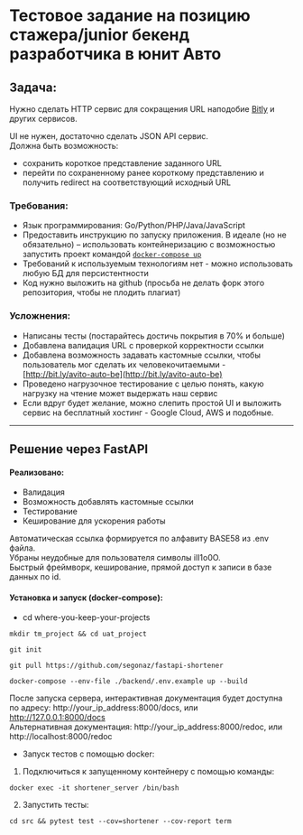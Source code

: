# Тестовое задание на позицию стажера/junior бекенд разработчика в юнит Авто

## Задача:

Нужно сделать HTTP сервис для сокращения URL наподобие [Bitly](https://bitly.com/) и других сервисов.

UI не нужен, достаточно сделать JSON API сервис.  
Должна быть возможность: 
- сохранить короткое представление заданного URL
- перейти по сохраненному ранее короткому представлению и получить redirect на соответствующий исходный URL

### Требования:

- Язык программирования: Go/Python/PHP/Java/JavaScript
- Предоставить инструкцию по запуску приложения. В идеале (но не обязательно) – использовать контейнеризацию с возможностью запустить проект командой [`docker-compose up`](https://docs.docker.com/compose/)
- Требований к используемым технологиям нет - можно использовать любую БД для персистентности
- Код нужно выложить на github (просьба не делать форк этого репозитория, чтобы не плодить плагиат)

### Усложнения:

- Написаны тесты (постарайтесь достичь покрытия в 70% и больше)
- Добавлена валидация URL с проверкой корректности ссылки
- Добавлена возможность задавать кастомные ссылки, чтобы пользователь мог сделать их человекочитаемыми - [http://bit.ly/avito-auto-be](http://bit.ly/avito-auto-be)
- Проведено нагрузочное тестирование с целью понять, какую нагрузку на чтение может выдержать наш сервис
- Если вдруг будет желание, можно слепить простой UI и выложить сервис на бесплатный хостинг - Google Cloud, AWS и подобные. 
------------
## Решение через FastAPI
 #### Реализовано:
 - Валидация
 - Возможность добавлять кастомные ссылки
 - Тестирование
 - Кеширование для ускорения работы  

Автоматическая ссылка формируется по алфавиту BASE58 из .env файла.  
Убраны неудобные для пользователя символы ilI1o0O.  
Быстрый фреймворк, кеширование, прямой доступ к записи в базе данных по id. 

#### Установка и запуск (docker-compose):
- cd where-you-keep-your-projects
```shell 
mkdir tm_project && cd uat_project
```
```shell
git init
```
```shell
git pull https://github.com/segonaz/fastapi-shortener
```
```shell
docker-compose --env-file ./backend/.env.example up --build
```
После запуска сервера, интерактивная документация будет доступна по адресу: http://your_ip_address:8000/docs, или http://127.0.0.1:8000/docs  
Альтернативная документация: http://your_ip_address:8000/redoc, или http://localhost:8000/redoc  
- Запуск тестов с помощью docker:
1. Подключиться к запущенному контейнеру с помощью команды:
```shell
docker exec -it shortener_server /bin/bash
```
2. Запустить тесты:
```shell
cd src && pytest test --cov=shortener --cov-report term    
```
